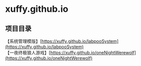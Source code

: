 xuffy.github.io
== 

项目目录
-----------------------------------
【系统管理模版】[https://xuffy.github.io/labpooSystem](https://xuffy.github.io/labpooSystem)<br />
【一夜终极狼人游戏】[https://xuffy.github.io/oneNightWerewolf](https://xuffy.github.io/oneNightWerewolf)<br />
